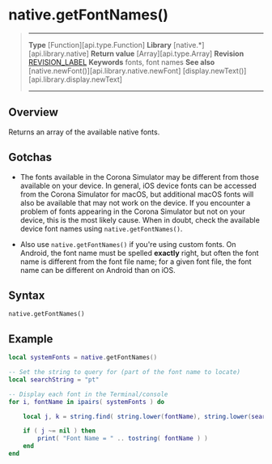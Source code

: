 
# native.getFontNames()

> --------------------- ------------------------------------------------------------------------------------------
> __Type__              [Function][api.type.Function]
> __Library__           [native.*][api.library.native]
> __Return value__      [Array][api.type.Array]
> __Revision__          [REVISION_LABEL](REVISION_URL)
> __Keywords__          fonts, font names
> __See also__          [native.newFont()][api.library.native.newFont]
>						[display.newText()][api.library.display.newText]
> --------------------- ------------------------------------------------------------------------------------------


## Overview

Returns an array of the available native fonts.

## Gotchas

* The fonts available in the Corona Simulator may be different from those available on your device. In general, iOS device fonts can be accessed from the Corona&nbsp;Simulator for macOS, but additional macOS fonts will also be available that may not work on the device. If you encounter a problem of fonts appearing in the Corona Simulator but not on your device, this is the most likely cause. When in doubt, check the available device font names using `native.getFontNames()`.

* Also use `native.getFontNames()` if you're using custom fonts. On Android, the font name must be spelled __exactly__ right, but often the font name is different from the font file name; for a given font file, the font name can be different on Android than on iOS.


## Syntax

	native.getFontNames()


## Example

`````lua
local systemFonts = native.getFontNames()

-- Set the string to query for (part of the font name to locate)
local searchString = "pt"

-- Display each font in the Terminal/console
for i, fontName in ipairs( systemFonts ) do

	local j, k = string.find( string.lower(fontName), string.lower(searchString) )

	if ( j ~= nil ) then
		print( "Font Name = " .. tostring( fontName ) )
	end
end
`````
